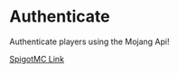 # Authenticate
Authenticate players using the Mojang Api!


[SpigotMC Link](https://www.spigotmc.org/resources/authenticate.70399/)
